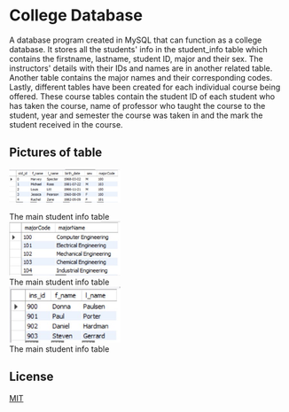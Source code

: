 # College Database

A database program created in MySQL that can function as a college database. It stores all the students' info in the student_info table which contains the firstname, lastname, student ID, major and their sex. The instructors' details with their IDs and names are in another related table. Another table contains the major names and their corresponding codes. Lastly, different tables have been created for each individual course being offered. These course tables contain the student ID of each student who has taken the course, name of professor who taught the course to the student, year and semester the course was taken in and the mark the student received in the course.

## Pictures of table
<p float="left">  
<img src="db_img/all student info.jpg" width="200">
  <figcaption> The main student info table </figcaption>
  
<img src="db_img/all majors.jpg" width="200">
  <figcaption> The main student info table </figcaption>

<img src="db_img/all instructors.jpg" width="200">
  <figcaption> The main student info table </figcaption>
  </p>
 
## License
[MIT](https://github.com/janus-tg/college_database/blob/master/LICENSE)
